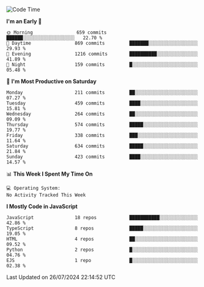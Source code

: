 <!--START_SECTION:waka-->
![Code Time](http://img.shields.io/badge/Code%20Time-3%2C336%20hrs%2031%20mins-blue)

**I'm an Early 🐤** 

```text
🌞 Morning                659 commits         ██████░░░░░░░░░░░░░░░░░░░   22.70 % 
🌆 Daytime                869 commits         ███████░░░░░░░░░░░░░░░░░░   29.93 % 
🌃 Evening                1216 commits        ██████████░░░░░░░░░░░░░░░   41.89 % 
🌙 Night                  159 commits         █░░░░░░░░░░░░░░░░░░░░░░░░   05.48 % 
```
📅 **I'm Most Productive on Saturday** 

```text
Monday                   211 commits         ██░░░░░░░░░░░░░░░░░░░░░░░   07.27 % 
Tuesday                  459 commits         ████░░░░░░░░░░░░░░░░░░░░░   15.81 % 
Wednesday                264 commits         ██░░░░░░░░░░░░░░░░░░░░░░░   09.09 % 
Thursday                 574 commits         █████░░░░░░░░░░░░░░░░░░░░   19.77 % 
Friday                   338 commits         ███░░░░░░░░░░░░░░░░░░░░░░   11.64 % 
Saturday                 634 commits         █████░░░░░░░░░░░░░░░░░░░░   21.84 % 
Sunday                   423 commits         ████░░░░░░░░░░░░░░░░░░░░░   14.57 % 
```


📊 **This Week I Spent My Time On** 

```text
💻 Operating System: 
No Activity Tracked This Week
```

**I Mostly Code in JavaScript** 

```text
JavaScript               18 repos            ███████████░░░░░░░░░░░░░░   42.86 % 
TypeScript               8 repos             █████░░░░░░░░░░░░░░░░░░░░   19.05 % 
HTML                     4 repos             ██░░░░░░░░░░░░░░░░░░░░░░░   09.52 % 
Python                   2 repos             █░░░░░░░░░░░░░░░░░░░░░░░░   04.76 % 
EJS                      1 repo              █░░░░░░░░░░░░░░░░░░░░░░░░   02.38 % 
```




 Last Updated on 26/07/2024 22:14:52 UTC
<!--END_SECTION:waka-->

<!--
**likaiqiang/likaiqiang** is a ✨ _special_ ✨ repository because its `README.md` (this file) appears on your GitHub profile.

Here are some ideas to get you started:

- 🔭 I’m currently working on ...
- 🌱 I’m currently learning ...
- 👯 I’m looking to collaborate on ...
- 🤔 I’m looking for help with ...
- 💬 Ask me about ...
- 📫 How to reach me: ...
- 😄 Pronouns: ...
- ⚡ Fun fact: ...
-->
